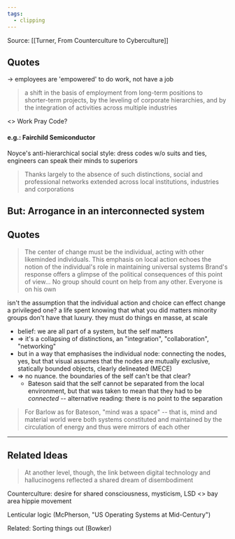 ```yaml
---
tags:
  - clipping
---
```

Source: [[Turner, From Counterculture to Cyberculture]]
## Quotes
-> employees are 'empowered' to do work, not have a job
> a shift in the basis of employment from long-term positions to shorter-term projects, by the leveling of corporate hierarchies, and by the integration of activities across multiple industries

<> Work Pray Code?

#### e.g.: Fairchild Semiconductor
Noyce's anti-hierarchical social style: dress codes w/o suits and ties, engineers can speak their minds to superiors
> Thanks largely to the absence of such distinctions, social and professional networks extended across local institutions, industries and corporations

## But: Arrogance in an interconnected system
## Quotes
> The center of change must be the individual, acting with other likeminded individuals. This emphasis on local action echoes the notion of the individual's role in maintaining universal systems
> Brand's response offers a glimpse of the political consequences of this point of view... No group should count on help from any other. Everyone is on his own

isn't the assumption that the individual action and choice can effect change a privileged one? a life spent knowing that what you did matters
minority groups don't have that luxury. they must do things en masse, at scale

* belief: we are all part of a system, but the self matters
* => it's a collapsing of distinctions, an "integration", "collaboration", "networking"
* but in a way that emphasises the individual node: connecting the nodes, yes, but that visual assumes that the nodes are mutually exclusive, statically bounded objects, clearly delineated (MECE)
* => no nuance. the boundaries of the self can't be that clear?
	* Bateson said that the self cannot be separated from the local environment, but that was taken to mean that they had to be *connected* -- alternative reading: there is no point to the separation
> For Barlow as for Bateson, "mind was a space" -- that is, mind and material world were both systems constituted and maintained by the circulation of energy and thus were mirrors of each other

--------
## Related Ideas 
> At another level, though, the link between digital technology and hallucinogens reflected a shared dream of disembodiment

Counterculture: desire for shared consciousness, mysticism, LSD <> bay area hippie movement

Lenticular logic (McPherson, "US Operating Systems at Mid-Century")

Related: Sorting things out (Bowker)